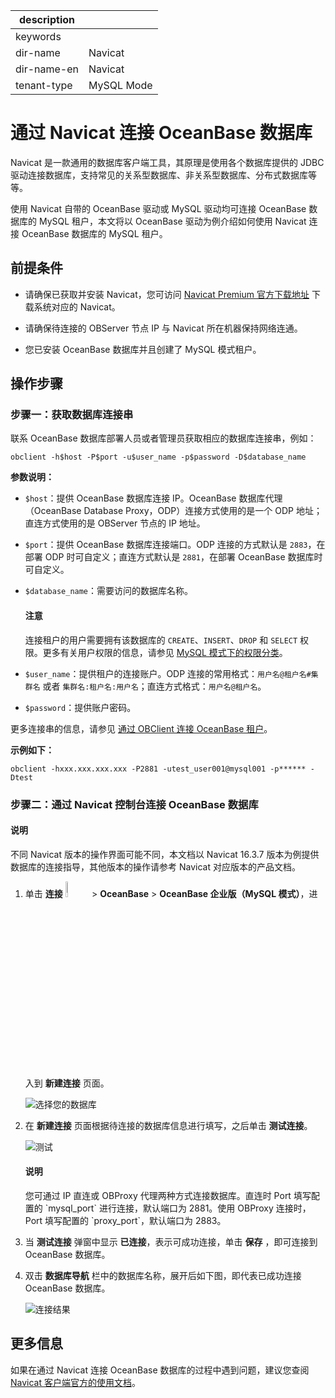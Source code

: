 |description||
|---|---|
|keywords||
|dir-name|Navicat|
|dir-name-en|Navicat|
|tenant-type|MySQL Mode|

# 通过 Navicat 连接 OceanBase 数据库

Navicat 是一款通用的数据库客户端工具，其原理是使用各个数据库提供的 JDBC 驱动连接数据库，支持常见的关系型数据库、非关系型数据库、分布式数据库等等。

使用 Navicat 自带的 OceanBase 驱动或 MySQL 驱动均可连接 OceanBase 数据库的 MySQL 租户，本文将以 OceanBase 驱动为例介绍如何使用 Navicat 连接 OceanBase 数据库的 MySQL 租户。

## 前提条件

* 请确保已获取并安装 Navicat，您可访问 [Navicat Premium 官方下载地址](https://navicat.com.cn/download/navicat-premium) 下载系统对应的 Navicat。

* 请确保待连接的 OBServer 节点 IP 与 Navicat 所在机器保持网络连通。

* 您已安装 OceanBase 数据库并且创建了 MySQL 模式租户。

## 操作步骤

### 步骤一：获取数据库连接串

联系 OceanBase 数据库部署人员或者管理员获取相应的数据库连接串，例如：

```
obclient -h$host -P$port -u$user_name -p$password -D$database_name
```

**参数说明：**

* `$host`：提供 OceanBase 数据库连接 IP。OceanBase 数据库代理（OceanBase Database Proxy，ODP）连接方式使用的是一个 ODP 地址；直连方式使用的是 OBServer 节点的 IP 地址。
* `$port`：提供 OceanBase 数据库连接端口。ODP 连接的方式默认是 `2883`，在部署 ODP 时可自定义；直连方式默认是 `2881`，在部署 OceanBase 数据库时可自定义。
* `$database_name`：需要访问的数据库名称。

    <main id="notice" type='notice'>
        <h4>注意</h4>
        <p>连接租户的用户需要拥有该数据库的 <code>CREATE</code>、<code>INSERT</code>、<code>DROP</code> 和 <code>SELECT</code> 权限。更多有关用户权限的信息，请参见 <a href="../../600.manage/500.security-and-permissions/300.access-control/200.user-and-permission/200.permission-of-mysql-mode/100.permission-classification-of-mysql.md">MySQL 模式下的权限分类</a>。</p>
    </main>

* `$user_name`：提供租户的连接账户。ODP 连接的常用格式：`用户名@租户名#集群名` 或者 `集群名:租户名:用户名`；直连方式格式：`用户名@租户名`。
* `$password`：提供账户密码。

更多连接串的信息，请参见 [通过 OBClient 连接 OceanBase 租户](../../300.develop/100.application-development-of-mysql-mode/100.connect-to-oceanbase-database-of-mysql-mode/300.connect-to-an-oceanbase-tenant-by-using-obclient-of-mysql-mode.md)。

**示例如下：**

```shell
obclient -hxxx.xxx.xxx.xxx -P2881 -utest_user001@mysql001 -p****** -Dtest
```

### 步骤二：通过 Navicat 控制台连接 OceanBase 数据库

<main id="notice" type='notice'>
    <h4>说明</h4>
    <p>不同 Navicat 版本的操作界面可能不同，本文档以 Navicat 16.3.7 版本为例提供数据库的连接指导，其他版本的操作请参考 Navicat 对应版本的产品文档。</p>
</main>


1. 单击 **连接** <img src=https://obbusiness-private.oss-cn-shanghai.aliyuncs.com/doc/img/observer-enterprise/V4.3.0/develop/sample-program/navicat/4.connect-to-oceanbase-database-through-Navicat-01.png width=8% /> > **OceanBase** > **OceanBase 企业版（MySQL 模式）**，进入到 **新建连接** 页面。

   ![选择您的数据库](https://obbusiness-private.oss-cn-shanghai.aliyuncs.com/doc/img/observer-enterprise/V4.3.0/develop/sample-program/navicat/4.connect-to-oceanbase-database-through-Navicat-02.png)

2. 在 **新建连接** 页面根据待连接的数据库信息进行填写，之后单击 **测试连接**。

   ![测试](https://obbusiness-private.oss-cn-shanghai.aliyuncs.com/doc/img/observer-enterprise/V4.3.0/develop/sample-program/navicat/4.connect-to-oceanbase-database-through-Navicat-03.png)

   <main id="notice" type='notice'>
       <h4>说明</h4>
       <p>您可通过 IP 直连或 OBProxy 代理两种方式连接数据库。直连时 Port 填写配置的 `mysql_port` 进行连接，默认端口为 2881。使用 OBProxy 连接时，Port 填写配置的 `proxy_port`，默认端口为 2883。</p>
   </main>

4. 当 **测试连接** 弹窗中显示 **已连接**，表示可成功连接，单击 **保存** ，即可连接到 OceanBase 数据库。

5. 双击 **数据库导航** 栏中的数据库名称，展开后如下图，即代表已成功连接 OceanBase 数据库。

   ![连接结果](https://obbusiness-private.oss-cn-shanghai.aliyuncs.com/doc/img/observer-enterprise/V4.3.0/develop/sample-program/navicat/4.connect-to-oceanbase-database-through-Navicat-05.png)

## 更多信息

如果在通过 Navicat 连接 OceanBase 数据库的过程中遇到问题，建议您查阅 [Navicat 客户端官方的使用文档](https://www.navicat.com/en/support/online-manual)。
